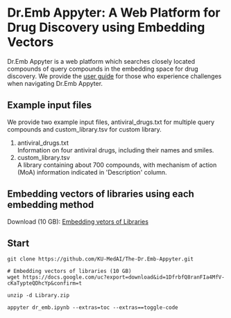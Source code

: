 # Dr.Emb Appyter: A Web Platform for Drug Discovery using Embedding Vectors

Dr.Emb Appyter is a web platform which searches closely located compounds of query compounds in the embedding space for drug discovery. 
We provide the [user guide](https://docs.google.com/uc?export=download&id=1S-NRfg8Sr7AkVumpcVbdYZ2HmQOOC_w8&confirm=t) for those who experience challenges when navigating Dr.Emb Appyter.

## Example input files
We provide two example input files, antiviral_drugs.txt for multiple query compounds and custom_library.tsv for custom library. <br>
1. antiviral_drugs.txt <br>
Information on four antiviral drugs, including their names and smiles. <br>
2. custom_library.tsv <br>
A library containing about 700 compounds, with mechanism of action (MoA) information indicated in 'Description' column. <br>

## Embedding vectors of libraries using each embedding method
Download (10 GB): [Embedding vetors of Libraries](https://docs.google.com/uc?export=download&id=1DfrbfQ8ranFIa4MfV-cKaTypteQDhcYp&confirm=t)

## Start
``` {bash}
git clone https://github.com/KU-MedAI/The-Dr.Emb-Appyter.git
```
``` {bash}
# Embedding vectors of libraries (10 GB)
wget https://docs.google.com/uc?export=download&id=1DfrbfQ8ranFIa4MfV-cKaTypteQDhcYp&confirm=t
```
``` {bash}
unzip -d Library.zip
```
``` {bash}
appyter dr_emb.ipynb --extras=toc --extras==toggle-code
```

